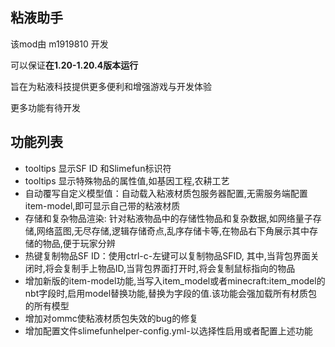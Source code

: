 ## 粘液助手

该mod由 m1919810 开发

可以保证**在1.20-1.20.4版本运行**

旨在为粘液科技提供更多便利和增强游戏与开发体验

更多功能有待开发

## 功能列表

- tooltips 显示SF ID 和Slimefun标识符
- tooltips 显示特殊物品的属性值,如基因工程,农耕工艺
- 自动覆写自定义模型值：自动载入粘液材质包服务器配置,无需服务端配置item-model,即可显示自己带的粘液材质
- 存储和复杂物品渲染: 针对粘液物品中的存储性物品和复杂数据,如网络量子存储,网络蓝图,无尽存储,逻辑存储奇点,乱序存储卡等,在物品右下角展示其中存储的物品,便于玩家分辨
- 热键复制物品SF ID：使用ctrl-c-左键可以复制物品SFID,
其中,当背包界面关闭时,将会复制手上物品ID,当背包界面打开时,将会复制鼠标指向的物品
- 增加新版的item-model功能,当写入item_model或者minecraft:item_model的nbt字段时,启用model替换功能,替换为字段的值.该功能会强加载所有材质包的所有模型
- 增加对ommc使粘液材质包失效的bug的修复
- 增加配置文件slimefunhelper-config.yml-以选择性启用或者配置上述功能
